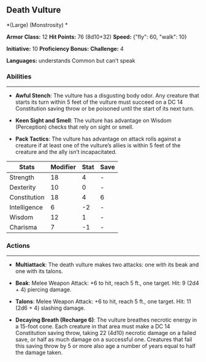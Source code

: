 ## Death Vulture
*(Large) (Monstrosity) *

**Armor Class:** 12
**Hit Points:** 76 (8d10+32)
**Speed:** {"fly": 60, "walk": 10}

**Initiative:** 10
**Proficiency Bonus:**
**Challenge:** 4

**Languages:** understands Common but can’t speak

### Abilities
 --- 
- **Awful Stench**: The vulture has a disgusting body odor. Any creature that starts its turn within 5 feet of the vulture must succeed on a DC 14 Constitution saving throw or be poisoned until the start of its next turn.

- **Keen Sight and Smell**: The vulture has advantage on Wisdom (Perception) checks that rely on sight or smell.

- **Pack Tactics**: The vulture has advantage on attack rolls against a creature if at least one of the vulture’s allies is within 5 feet of the creature and the ally isn’t incapacitated.



| Stats | Modifier | Stat | Save
| ---- | ---- | ---- | ---- |
| Strength | 18 | 4 | - |
| Dexterity | 10 | 0 | - |
| Constitution | 18 | 4 | 6 |
| Intelligence | 6 | -2 | - |
| Wisdom | 12 | 1 | - |
| Charisma | 7 | -1 | - |

### Actions
 --- 
- **Multiattack**: The death vulture makes two attacks: one with its beak and one with its talons.

- **Beak**: Melee Weapon Attack: +6 to hit, reach 5 ft., one target. Hit: 9 (2d4 + 4) piercing damage.

- **Talons**: Melee Weapon Attack: +6 to hit, reach 5 ft., one target. Hit: 11 (2d6 + 4) slashing damage.

- **Decaying Breath (Recharge 6)**: The vulture breathes necrotic energy in a 15-foot cone. Each creature in that area must make a DC 14 Constitution saving throw, taking 22 (4d10) necrotic damage on a failed save, or half as much damage on a successful one. Creatures that fail this saving throw by 5 or more also age a number of years equal to half the damage taken.

